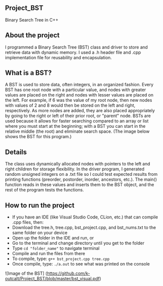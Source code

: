 ## Project_BST
 Binary Search Tree in C++ 

About the project
-----------------
I programmed a Binary Search Tree (BST) class and driver to store and retrieve data with dynamic memory. I used a .h header file and .cpp implementation file for reusability and encapsulation. 

What is a BST?
--------------
A BST is used to store data, often integers, in an organized fashion. Every BST has one root node with a particular value, and nodes with greater values are placed on the right and nodes with lesser values are placed on the left. For example, if 6 was the value of my root node, then new nodes with values of 2 and 8 would then be stored on the left and right, respectively. As more nodes are added, they are also placed appropriately by going to the right or left of their prior root, or "parent" node. BSTs are used because it allows for faster searching compared to an array or list where you must start at the beginning; with a BST you can start in the relative middle (the root) and eliminate search space. (The image below shows the BST for this program.)

Details
-------
The class uses dynamically allocated nodes with pointers to the left and right children for storage flexibility. In the driver program, I generated random unsigned integers on a .txt file so I could test expected results from printing functions (preorder, postorder, inorder, ancestors, etc.). The main() function reads in these values and inserts them to the BST object, and the rest of the program tests the functions. 

How to run the project
----------------------
* If you have an IDE (like Visual Studio Code, CLion, etc.) that can compile .cpp files, then:
* Download the tree.h, tree.cpp, bst_project.cpp, and bst_nums.txt to the same folder on your device
* Open up the folder in the IDE and run, or
* Go to the terminal and change directory until you get to the folder 
 * Type `cd "folder_name"` to navigate terminal
* Compile and run the files from there
 * To compile, type: `g++ bst_project.cpp tree.cpp`
 * Once compile, type: `./a.out` to see what was printed on the console
 
 ![Image of the BST]
 (https://github.com/k-outcalt/Project_BST/blob/master/bst_visual.pdf)
 
